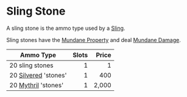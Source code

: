 # Sling Stone

A sling stone is the ammo type used by a [Sling](../Ranged%20Weapons/Sling.md).

Sling stones have the [Mundane Property](../../Material%20Properties/Mundane%20Property.md) and deal [Mundane Damage](../../../Game%20Procedures/Combat/Damage%20Types/Mundane%20Damage.md).

| Ammo Type                                                                  | Slots | Price |
| -------------------------------------------------------------------------- | ----: | ----: |
| 20 sling stones                                                            |     1 |     1 |
| 20 [Silvered](../../Material%20Properties/Silvered%20Property.md) 'stones' |     1 |   400 |
| 20 [Mythril](../../../Magic/Spellcasting/Mythril.md) 'stones'              |     1 | 2,000 |
